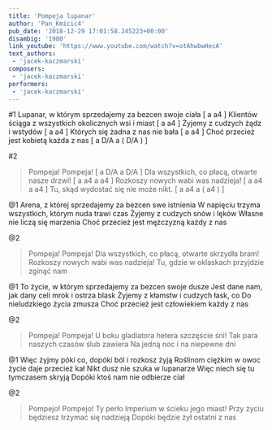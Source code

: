 ```yaml
---
title: 'Pompeja lupanar'
author: 'Pan_Kmicic4'
pub_date: '2018-12-29 17:01:58.245223+00:00'
disambig: '1980'
link_youtube: 'https://www.youtube.com/watch?v=otAhwbwHecA'
text_authors:
 - 'jacek-kaczmarski'
composers:
 - 'jacek-kaczmarski'
performers:
 - 'jacek-kaczmarski'
---
```


#1
Lupanar, w którym sprzedajemy za bezcen swoje ciała [ a a4 ]
Klientów ściąga z wszystkich okolicznych wsi i miast [ a a4 ]
Żyjemy z cudzych żądz i wstydów [ a a4 ]
Których się żadna z nas nie bała [ a a4 ]
Choć przecież jest kobietą każda z nas [ a D/A a ( D/A ) ]

#2
>Pompeja! Pompeja! [ a D/A a D/A ]
>Dla wszystkich, co płacą, otwarte nasze drzwi! [ a a4 a a4 ]
>Rozkoszy nowych wabi was nadzieja! [ a a4 a a4 ]
>Tu, skąd wydostać się nie może nikt. [ a a4 a ( a4 ) ]

@1
Arena, z której sprzedajemy za bezcen swe istnienia
W napięciu trzyma wszystkich, którym nuda trawi czas
Żyjemy z cudzych snów i lęków
Własne nie liczą się marzenia
Choć przecież jest mężczyzną każdy z nas

@2
>Pompeja! Pompeja!
>Dla wszystkich, co płacą, otwarte skrzydła bram!
>Rozkoszy nowych wabi was nadzieja!
>Tu, gdzie w oklaskach przyjdzie zginąć nam

@1
To życie, w którym sprzedajemy za bezcen swoje dusze
Jest dane nam, jak dany celi mrok i ostrza blask
Żyjemy z kłamstw i cudzych łask, co
Do nieludzkiego życia zmusza
Choć przecież jest człowiekiem każdy z nas

@2
>Pompeja! Pompeja!
>U boku gladiatora hetera szczęście śni!
>Tak para naszych czasów ślub zawiera
>Na jedną noc i na niepewne dni

@1
Więc żyjmy póki co, dopóki ból i rozkosz żyją
Roślinom ciężkim w owoc życie daje przecież kał
Nikt dusz nie szuka w lupanarze
Więc niech się tu tymczasem skryją
Dopóki ktoś nam nie odbierze ciał

@2
>Pompejo! Pompejo!
>Ty perło Imperium w ścieku jego miast!
>Przy życiu będziesz trzymać się nadzieją
>Dopóki będzie żył ostatni z nas